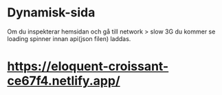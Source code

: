# Dynamisk-sida

Om du inspekterar hemsidan och gå till network > slow 3G du kommer se loading spinner innan api(json filen) laddas.
# https://eloquent-croissant-ce67f4.netlify.app/
